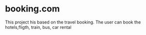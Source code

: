 # booking.com
This project his based on the travel booking. The user can book the hotels,fligth, train, bus, car rental
